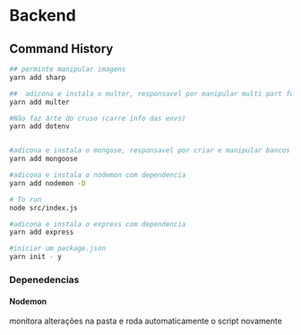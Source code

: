 # Backend

## Command History
```sh
## perminte manipular imagens
yarn add sharp

##  adicona e instala o multer, responsavel por manipular multi part forms
yarn add multer

#Não faz árte do cruso (carre info das envs)
yarn add dotenv


#adicona e instala o mongose, responsavel por criar e manipular bancos no mongodb
yarn add mongoose

#adicona e instala o nodemon com dependencia
yarn add nodemon -D

# To run
node src/index.js

#adicona e instala o express com dependencia
yarn add express

#iniciar um package.json
yarn init - y
```

### Depenedencias
#### Nodemon
monitora alterações na pasta e roda automaticamente o script novamente
